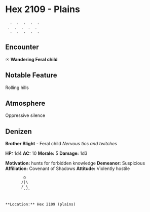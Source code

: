 # Hex 2109 - Plains
```
  .  .  .  .  .
 .  .  .  .  .
  .  .  .  .  .
```

## Encounter

☉ **Wandering Feral child**

## Notable Feature

Rolling hills

## Atmosphere

Oppressive silence

## Denizen

**Brother Blight** - Feral child
*Nervous tics and twitches*

**HP:** 1d4 **AC:** 10 **Morale:** 5
**Damage:** 1d3

**Motivation:** hunts for forbidden knowledge
**Demeanor:** Suspicious
**Affiliation:** Covenant of Shadows
**Attitude:** Violently hostile

```
        O
       /|\
       / \
        ```


**Location:** Hex 2109 (plains)
